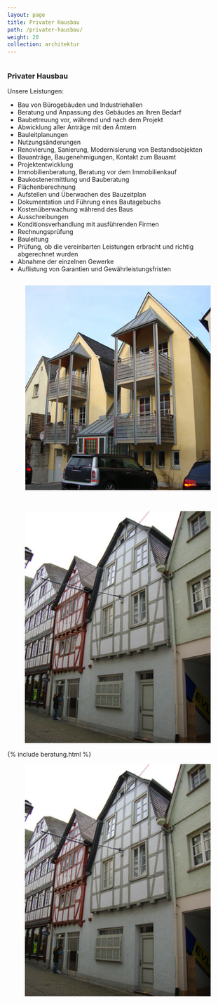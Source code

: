 ```yaml
---
layout: page
title: Privater Hausbau
path: /privater-hausbau/
weight: 20
collection: architektur
---
```




<div class="content_box">
    <div class="column">
      <h3>Privater Hausbau</h3>
      <p>
        <span class="subtitle">Unsere Leistungen:</span>
      </p>
      <ul>
        <li>Bau von Bürogebäuden und Industriehallen</li>
        <li>Beratung und Anpassung des Gebäudes an Ihren Bedarf</li>
        <li>Baubetreuung vor, während und nach dem Projekt</li>
        <li>Abwicklung aller Anträge mit den Ämtern</li>
        <li>Bauleitplanungen</li>
        <li>Nutzungsänderungen</li>
        <li>Renovierung, Sanierung, Modernisierung von Bestandsobjekten</li>
        <li>Bauanträge, Baugenehmigungen, Kontakt zum Bauamt</li>
        <li>Projektentwicklung</li>
        <li>Immobilienberatung, Beratung vor dem Immobilienkauf</li>
        <li>Baukostenermittlung und Bauberatung</li>
        <li>Flächenberechnung</li>
        <li>Aufstellen und Überwachen des Bauzeitplan</li>
        <li>Dokumentation und Führung eines Bautagebuchs</li>
        <li>Kostenüberwachung während des Baus</li>
        <li>Ausschreibungen</li>
        <li>Konditionsverhandlung mit ausführenden Firmen</li>
        <li>Rechnungsprüfung</li>
        <li>Bauleitung</li>
        <li>Prüfung, ob die vereinbarten Leistungen erbracht und richtig abgerechnet wurden&nbsp;</li>
        <li>Abnahme der einzelnen Gewerke</li>
        <li>Auflistung von Garantien und Gewährleistungsfristen</li>
        </ul>
      </div>
      <figure class="column2">
        <img src="/assets//images/ph_1.jpg">
      </figure>
      <br class="clear">
    </div>
</div>
<div class="content_box">
  <figure class="column xs-hidden">
    <img src="/assets//images/ph_2.jpg">
  </figure>
  <div class="column2">
    {% include beratung.html %}
  </div>
  <figure class="column xs-only">
    <img src="/assets//images/ph_2.jpg">
  </figure>
  <br class="clear">
</div>